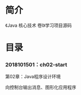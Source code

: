 # 简介 

《Java 核心技术 卷Ⅰ》学习项目源码

# 目录 

### 2018101501：ch02-start<br>
第02章：Java程序设计环境
<p>
向控制台输出消息、图形化应用程序
</p>


